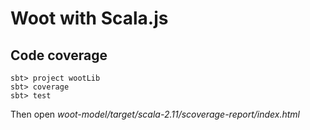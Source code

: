 # Woot with Scala.js


## Code coverage

    sbt> project wootLib
    sbt> coverage
    sbt> test

Then open _woot-model/target/scala-2.11/scoverage-report/index.html_

